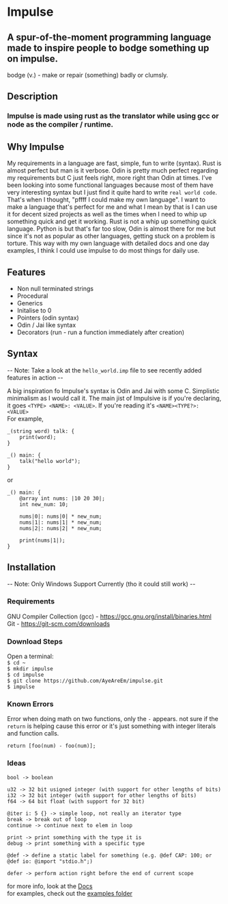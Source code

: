 # Impulse
## A spur-of-the-moment programming language made to inspire people to bodge something up on impulse.
bodge (v.) - make or repair (something) badly or clumsly.

## Description
### Impulse is made using rust as the translator while using gcc or node as the compiler / runtime.

## Why Impulse
My requirements in a language are fast, simple, fun to write (syntax). Rust is almost perfect but man is it verbose. Odin is pretty much perfect regarding my requirements but
C just feels right, more right than Odin at times. I've been looking into some functional languages because most of them have very interesting syntax but I just find it quite hard to
write `real world code`. That's when I thought, "pffff I could make my own language". I want to make a language that's perfect for me and what I mean by that is I can use it for decent sized projects
as well as the times when I need to whip up something quick and get it working.
Rust is not a whip up something quick language. Python is but that's far too slow, Odin is almost there for me but since it's not as popular as other languages, getting stuck on a problem is torture.
This way with my own language with detailed docs and one day examples, I think I could use impulse to do most things for daily use.

## Features
- Non null terminated strings
- Procedural 
- Generics
- Initalise to 0
- Pointers (odin syntax)
- Odin / Jai like syntax
- Decorators (run - run a function immediately after creation)

## Syntax
-- Note: Take a look at the `hello_world.imp` file to see recently added features in action --<br>

A big inspiration fo Impulse's syntax is Odin and Jai with some C. Simplistic minimalism as I would call it.
The main jist of Impulsive is if you're declaring, it goes `<TYPE> <NAME>: <VALUE>`. If you're reading it's `<NAME><TYPE?>: <VALUE>`
<br>
For example,
```
_(string word) talk: {
    print(word);
}

_() main: {
    talk("hello world");
}
```
or
```
_() main: {
    @array int nums: |10 20 30|;
    int new_num: 10;

    nums|0|: nums|0| * new_num;
    nums|1|: nums|1| * new_num;
    nums|2|: nums|2| * new_num;

    print(nums|1|);
}
```

## Installation
-- Note: Only Windows Support Currently (tho it could still work) --

### Requirements
GNU Compiler Collection (gcc) - <a href="https://gcc.gnu.org/install/binaries.html">https://gcc.gnu.org/install/binaries.html</a><br>
Git - <a href="https://git-scm.com/downloads">https://git-scm.com/downloads</a>

### Download Steps
Open a terminal:<br>
`$ cd ~`<br>
`$ mkdir impulse`<br>
`$ cd impulse`<br>
`$ git clone https://github.com/AyeAreEm/impulse.git`<br>
`$ impulse`

### Known Errors
Error when doing math on two functions, only the `-` appears. not sure if the `return` is helping cause this error or it's just something with integer literals and function calls.
```
return [foo(num) - foo(num)];
```

### Ideas
```
bool -> boolean

u32 -> 32 bit usigned integer (with support for other lengths of bits)
i32 -> 32 bit integer (with support for other lengths of bits)
f64 -> 64 bit float (with support for 32 bit)

@iter i: 5 {} -> simple loop, not really an iterator type
break -> break out of loop
continue -> continue next to elem in loop

print -> print something with the type it is
debug -> print something with a specific type

@def -> define a static label for something (e.g. @def CAP: 100; or @def io: @import "stdio.h";)

defer -> perform action right before the end of current scope
```
for more info, look at the <a href="./DOCS/DOCS.md">Docs</a><br>
for examples, check out the <a href="./examples">examples folder</a>
